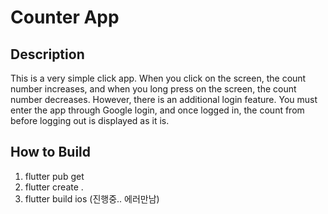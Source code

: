 # Counter App

## Description

This is a very simple click app. When you click on the screen, the count number increases, and when you long press on the screen, the count number decreases. However, there is an additional login feature. You must enter the app through Google login, and once logged in, the count from before logging out is displayed as it is.


## How to Build

1. flutter pub get
2. flutter create .
3. flutter build ios (진행중.. 에러만남)
